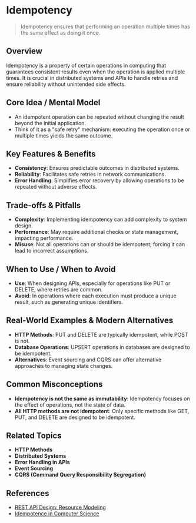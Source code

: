# Idempotency

> Idempotency ensures that performing an operation multiple times has the same effect as doing it once.

## Overview
Idempotency is a property of certain operations in computing that guarantees consistent results even when the operation is applied multiple times. It is crucial in distributed systems and APIs to handle retries and ensure reliability without unintended side effects.

## Core Idea / Mental Model
- An idempotent operation can be repeated without changing the result beyond the initial application.
- Think of it as a "safe retry" mechanism: executing the operation once or multiple times yields the same outcome.

## Key Features & Benefits
- **Consistency**: Ensures predictable outcomes in distributed systems.
- **Reliability**: Facilitates safe retries in network communications.
- **Error Handling**: Simplifies error recovery by allowing operations to be repeated without adverse effects.

## Trade-offs & Pitfalls
- **Complexity**: Implementing idempotency can add complexity to system design.
- **Performance**: May require additional checks or state management, impacting performance.
- **Misuse**: Not all operations can or should be idempotent; forcing it can lead to incorrect assumptions.

## When to Use / When to Avoid
- **Use**: When designing APIs, especially for operations like PUT or DELETE, where retries are common.
- **Avoid**: In operations where each execution must produce a unique result, such as generating unique identifiers.

## Real-World Examples & Modern Alternatives
- **HTTP Methods**: PUT and DELETE are typically idempotent, while POST is not.
- **Database Operations**: UPSERT operations in databases are designed to be idempotent.
- **Alternatives**: Event sourcing and CQRS can offer alternative approaches to managing state changes.

## Common Misconceptions
- **Idempotency is not the same as immutability**: Idempotency focuses on the effect of operations, not the state of data.
- **All HTTP methods are not idempotent**: Only specific methods like GET, PUT, and DELETE are designed to be idempotent.

## Related Topics
- **HTTP Methods**
- **Distributed Systems**
- **Error Handling in APIs**
- **Event Sourcing**
- **CQRS (Command Query Responsibility Segregation)**

## References
- [REST API Design: Resource Modeling](https://restfulapi.net/resource-naming/)
- [Idempotence in Computer Science](https://en.wikipedia.org/wiki/Idempotence)